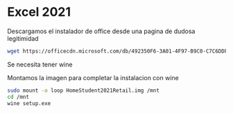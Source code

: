 # Excel 2021

Descargamos el instalador de office desde una pagina
de dudosa legitimidad
```sh
wget https://officecdn.microsoft.com/db/492350F6-3A01-4F97-B9C0-C7C6DDF67D60/media/es-ES/HomeStudent2021Retail.img
```

Se necesita tener wine

Montamos la imagen para completar la instalacion con wine
```sh
sudo mount -o loop HomeStudent2021Retail.img /mnt
cd /mnt
wine setup.exe
```

